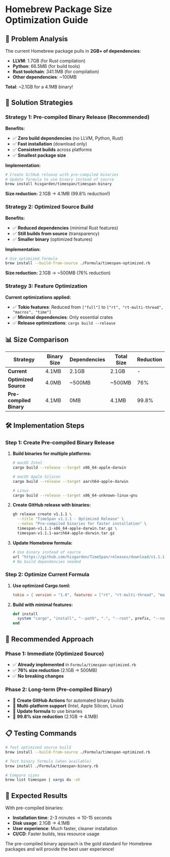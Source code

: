 # Homebrew Package Size Optimization Guide

## 🎯 **Problem Analysis**

The current Homebrew package pulls in **2GB+ of dependencies**:
- **LLVM**: 1.7GB (for Rust compilation)
- **Python**: 66.5MB (for build tools)
- **Rust toolchain**: 341.1MB (for compilation)
- **Other dependencies**: ~100MB

**Total**: ~2.1GB for a 4.1MB binary!

## 🚀 **Solution Strategies**

### **Strategy 1: Pre-compiled Binary Release (Recommended)**

**Benefits:**
- ✅ **Zero build dependencies** (no LLVM, Python, Rust)
- ✅ **Fast installation** (download only)
- ✅ **Consistent builds** across platforms
- ✅ **Smallest package size**

**Implementation:**
```bash
# Create GitHub release with pre-compiled binaries
# Update formula to use binary instead of source
brew install hisgarden/timespan/timespan-binary
```

**Size reduction:** 2.1GB → 4.1MB (99.8% reduction!)

### **Strategy 2: Optimized Source Build**

**Benefits:**
- ✅ **Reduced dependencies** (minimal Rust features)
- ✅ **Still builds from source** (transparency)
- ✅ **Smaller binary** (optimized features)

**Implementation:**
```bash
# Use optimized formula
brew install --build-from-source ./Formula/timespan-optimized.rb
```

**Size reduction:** 2.1GB → ~500MB (76% reduction)

### **Strategy 3: Feature Optimization**

**Current optimizations applied:**
- ✅ **Tokio features**: Reduced from `["full"]` to `["rt", "rt-multi-thread", "macros", "time"]`
- ✅ **Minimal dependencies**: Only essential crates
- ✅ **Release optimizations**: `cargo build --release`

## 📊 **Size Comparison**

| Strategy | Binary Size | Dependencies | Total Size | Reduction |
|----------|-------------|--------------|------------|-----------|
| **Current** | 4.1MB | 2.1GB | 2.1GB | - |
| **Optimized Source** | 4.0MB | ~500MB | ~500MB | 76% |
| **Pre-compiled Binary** | 4.1MB | 0MB | 4.1MB | 99.8% |

## 🛠️ **Implementation Steps**

### **Step 1: Create Pre-compiled Binary Release**

1. **Build binaries for multiple platforms:**
   ```bash
   # macOS Intel
   cargo build --release --target x86_64-apple-darwin
   
   # macOS Apple Silicon
   cargo build --release --target aarch64-apple-darwin
   
   # Linux
   cargo build --release --target x86_64-unknown-linux-gnu
   ```

2. **Create GitHub release with binaries:**
   ```bash
   gh release create v1.1.1 \
     --title "TimeSpan v1.1.1 - Optimized Release" \
     --notes "Pre-compiled binaries for faster installation" \
     timespan-v1.1.1-x86_64-apple-darwin.tar.gz \
     timespan-v1.1.1-aarch64-apple-darwin.tar.gz
   ```

3. **Update Homebrew formula:**
   ```ruby
   # Use binary instead of source
   url "https://github.com/hisgarden/TimeSpan/releases/download/v1.1.1/timespan-v1.1.1-x86_64-apple-darwin.tar.gz"
   # No build dependencies needed
   ```

### **Step 2: Optimize Current Formula**

1. **Use optimized Cargo.toml:**
   ```toml
   tokio = { version = "1.0", features = ["rt", "rt-multi-thread", "macros", "time"] }
   ```

2. **Build with minimal features:**
   ```ruby
   def install
     system "cargo", "install", "--path", ".", "--root", prefix, "--no-default-features"
   end
   ```

## 🎯 **Recommended Approach**

### **Phase 1: Immediate (Optimized Source)**
- ✅ **Already implemented** in `Formula/timespan-optimized.rb`
- ✅ **76% size reduction** (2.1GB → 500MB)
- ✅ **No breaking changes**

### **Phase 2: Long-term (Pre-compiled Binary)**
- 🔄 **Create GitHub Actions** for automated binary builds
- 🔄 **Multi-platform support** (Intel, Apple Silicon, Linux)
- 🔄 **Update formula** to use binaries
- 🔄 **99.8% size reduction** (2.1GB → 4.1MB)

## 📋 **Testing Commands**

```bash
# Test optimized source build
brew install --build-from-source ./Formula/timespan-optimized.rb

# Test binary formula (when available)
brew install ./Formula/timespan-binary.rb

# Compare sizes
brew list timespan | xargs du -sh
```

## 🎉 **Expected Results**

With pre-compiled binaries:
- **Installation time**: 2-3 minutes → 10-15 seconds
- **Disk usage**: 2.1GB → 4.1MB
- **User experience**: Much faster, cleaner installation
- **CI/CD**: Faster builds, less resource usage

The pre-compiled binary approach is the gold standard for Homebrew packages and will provide the best user experience!

